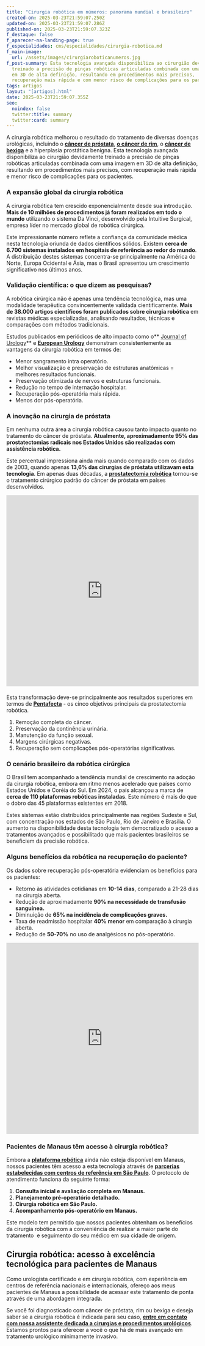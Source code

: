 ```yaml
---
title: "Cirurgia robótica em números: panorama mundial e brasileiro"
created-on: 2025-03-23T21:59:07.250Z
updated-on: 2025-03-23T21:59:07.286Z
published-on: 2025-03-23T21:59:07.323Z
f_destaque: false
f_aparecer-na-landing-page: true
f_especialidades: cms/especialidades/cirurgia-robotica.md
f_main-image:
  url: /assets/images/cirurgiaroboticanumeros.jpg
f_post-summary: Esta tecnologia avançada disponibiliza ao cirurgião devidamente
  treinado a precisão de pinças robóticas articuladas combinada com uma imagem
  em 3D de alta definição, resultando em procedimentos mais precisos,
  recuperação mais rápida e com menor risco de complicações para os pacientes.
tags: artigos
layout: "[artigos].html"
date: 2025-03-23T21:59:07.355Z
seo:
  noindex: false
  twitter:title: summary
  twitter:card: summary
---
```

A cirurgia robótica melhorou o resultado do tratamento de diversas doenças urológicas, incluindo o **[câncer de próstata](https://uroconsult.com.br/artigos/cancer-de-prostata-a-importancia-do-diagnostico-precoce/)**, **[o câncer de rim](https://uroconsult.com.br/artigos/c%C3%A2ncer-de-rim-da-crescente-incid%C3%AAncia-%C3%A0-nefrectomia-parcial/)**, o **[câncer de bexiga](https://uroconsult.com.br/artigos/cancer-de-bexiga-diagnostico-e-tratamento-do-quarto-cancer-mais-comum-em-homens/)** e a hiperplasia prostática benigna. Esta tecnologia avançada disponibiliza ao cirurgião devidamente treinado a precisão de pinças robóticas articuladas combinada com uma imagem em 3D de alta definição, resultando em procedimentos mais precisos, com recuperação mais rápida e menor risco de complicações para os pacientes.

### A expansão global da cirurgia robótica

A cirurgia robótica tem crescido exponencialmente desde sua introdução. **Mais de 10 milhões de procedimentos já foram realizados em todo o mundo** utilizando o sistema Da Vinci, desenvolvido pela Intuitive Surgical, empresa líder no mercado global de robótica cirúrgica.

Este impressionante número reflete a confiança da comunidade médica nesta tecnologia oriunda de dados científicos sólidos. Existem **cerca de 6.700 sistemas instalados em hospitais de referência ao redor do mundo**. A distribuição destes sistemas concentra-se principalmente na América do Norte, Europa Ocidental e Ásia, mas o Brasil apresentou um crescimento significativo nos últimos anos.

### Validação científica: o que dizem as pesquisas?

A robótica cirúrgica não é apenas uma tendência tecnológica, mas uma modalidade terapêutica convincentemente validada cientificamente. **Mais de 38.000 artigos científicos foram publicados sobre cirurgia robótica** em revistas médicas especializadas, analisando resultados, técnicas e comparações com métodos tradicionais.

Estudos publicados em periódicos de alto impacto como o** [Journal of Urology](https://www.auajournals.org/journal/juro)** e **[European Urology](https://www.europeanurology.com/)** demonstram consistentemente as vantagens da cirurgia robótica em termos de:

* Menor sangramento intra operatório.
* Melhor visualização e preservação de estruturas anatômicas = melhores resultados funcionais.
* Preservação otimizada de nervos e estruturas funcionais.
* Redução no tempo de internação hospitalar.
* Recuperação pós-operatória mais rápida.
* Menos dor pós-operatória.

### A inovação na cirurgia de próstata

Em nenhuma outra área a cirurgia robótica causou tanto impacto quanto no tratamento do câncer de próstata. **Atualmente, aproximadamente 95% das prostatectomias radicais nos Estados Unidos são realizadas com assistência robótica.**

Este percentual impressiona ainda mais quando comparado com os dados de 2003, quando apenas **13,6% das cirurgias de próstata utilizavam esta tecnologia**. Em apenas duas décadas, a **[prostatectomia robótica](https://uroconsult.com.br/artigos/cirurgia-robotica-para-cancer-de-prostata-vantagens-e-desvantagens/)** tornou-se o tratamento cirúrgico padrão do câncer de próstata em países desenvolvidos.

<div style="text-align: center; margin-bottom: 20px;">
  <iframe
    width="100%"
    height="500"
    src="https://www.youtube.com/embed/j2zaLQv1bWo"
    title="Os 5 objetivos da prostatectomia para câncer de próstata"
    frameborder="0"
    allow="accelerometer; autoplay; clipboard-write; encrypted-media; gyroscope; picture-in-picture; web-share"
    referrerpolicy="strict-origin-when-cross-origin"
    allowfullscreen
    id="responsive-video"
    style="max-width: 800px; margin: 0 auto; display: block;"
  ></iframe>
  <script>
    function adjustIframeHeight() {
      var iframe = document.getElementById('responsive-video');
      if (window.innerWidth < 768) {
        iframe.style.height = '300px'; // Altura para celular
      } else {
        iframe.style.height = '500px'; // Altura para desktop
      }
    }  </script>
</div>

Esta transformação deve-se principalmente aos resultados superiores em termos de **[Pentafecta](https://uroconsult.com.br/artigos/os-5-objetivos-da-prostatectomia-para-cancer-de-prostata/)** - os cinco objetivos principais da prostatectomia robótica.

1. Remoção completa do câncer.
2. Preservação da continência urinária.
3. Manutenção da função sexual.
4. Margens cirúrgicas negativas.
5. Recuperação sem complicações pós-operatórias significativas.

### O cenário brasileiro da robótica cirúrgica

O Brasil tem acompanhado a tendência mundial de crescimento na adoção da cirurgia robótica, embora em ritmo menos acelerado que países como Estados Unidos e Coréia do Sul. Em 2024, o país alcançou a marca de **cerca de 110 plataformas robóticas instaladas**. Este número é mais do que o dobro das 45 plataformas existentes em 2018.

Estes sistemas estão distribuídos principalmente nas regiões Sudeste e Sul, com concentração nos estados de São Paulo, Rio de Janeiro e Brasília. O aumento na disponibilidade desta tecnologia tem democratizado o acesso a tratamentos avançados e possibilitado que mais pacientes brasileiros se beneficiem da precisão robótica.

### Alguns benefícios da robótica na recuperação do paciente?

Os dados sobre recuperação pós-operatória evidenciam os benefícios para os pacientes:

* Retorno às atividades cotidianas em **10-14 dias**, comparado a 21-28 dias na cirurgia aberta.
* Redução de aproximadamente **90% na necessidade de transfusão sanguínea.**
* Diminuição de **65% na incidência de complicações graves.**
* Taxa de readmissão hospitalar **40% menor** em comparação à cirurgia aberta.
* Redução de **50-70%** no uso de analgésicos no pós-operatório.

<div style="text-align: center; margin-bottom: 20px;">
  <iframe
    width="100%"
    height="500"
    src="https://www.youtube.com/embed/EtSwm4qoiHo"
    title="Cirurgia Robótica para Câncer de Rim #CirurgiaRobotica #CancerDeRim #UrologistaManaus #Urooncologia"
    frameborder="0"
    allow="accelerometer; autoplay; clipboard-write; encrypted-media; gyroscope; picture-in-picture; web-share"
    referrerpolicy="strict-origin-when-cross-origin"
    allowfullscreen
    id="responsive-video"
    style="max-width: 800px; margin: 0 auto; display: block;"
  ></iframe>
  <script>
    function adjustIframeHeight() {
      var iframe = document.getElementById('responsive-video');
      if (window.innerWidth < 768) {
        iframe.style.height = '300px'; // Altura para celular
      } else {
        iframe.style.height = '500px'; // Altura para desktop
      }
    }  </script>
</div>

### Pacientes de Manaus têm acesso à cirurgia robótica?

Embora a **[plataforma robótica](https://uroconsult.com.br/artigos/rob%C3%B3tica-na-cirurgia-de-pr%C3%B3stata-entendendo-as-partes-do-sistema-cir%C3%BArgico/)** ainda não esteja disponível em Manaus, nossos pacientes têm acesso a esta tecnologia através de **[parcerias estabelecidas com centros de referência em São Paulo](https://uroconsult.com.br/artigos/prostatectomia-robotica-para-pacientes-de-manaus/)**. O protocolo de atendimento funciona da seguinte forma:

1. **Consulta inicial e avaliação completa em Manaus.**
2. **Planejamento pré-operatório detalhado.**
3. **Cirurgia robótica em São Paulo.**
4. **Acompanhamento pós-operatório em Manaus.**

Este modelo tem permitido que nossos pacientes obtenham os benefícios da cirurgia robótica com a conveniência de realizar a maior parte do tratamento  e seguimento do seu médico em sua cidade de origem.

## Cirurgia robótica: acesso à excelência tecnológica para pacientes de Manaus

Como urologista certificado e em cirurgia robótica, com experiência em centros de referência nacionais e internacionais, ofereço aos meus pacientes de Manaus a possibilidade de acessar este tratamento de ponta através de uma abordagem integrada.

Se você foi diagnosticado com câncer de próstata, rim ou bexiga e deseja saber se a cirurgia robótica é indicada para seu caso, **[entre em contato com nossa assistente dedicada a cirurgias e procedimentos urológicos](https://api.whatsapp.com/send?phone=5592982252490)**. Estamos prontos para oferecer a você o que há de mais avançado em tratamento urológico minimamente invasivo.